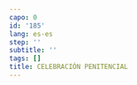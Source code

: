 ```yaml
---
capo: 0
id: '185'
lang: es-es
step: ''
subtitle: ''
tags: []
title: CELEBRACIÓN PENITENCIAL
---
```

